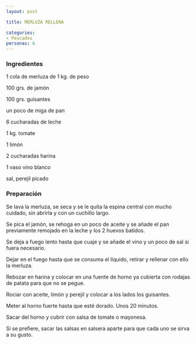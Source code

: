 ```yaml
---
layout: post

title: MERLUZA RELLENA

categories:
- Pescados
personas: 6 
---
```

<h3>Ingredientes</h3>
1 cola de merluza de 1 kg. de peso

100 grs. de jamón

100 grs. guisantes

un poco de miga de pan

6 cucharadas de leche

1 kg. tomate

1 limón

2 cucharadas harina

1 vaso vino blanco

sal, perejil picado

<h3>Preparación</h3>
Se lava la merluza, se seca y se le quita la espina central con mucho cuidado, sin abrirla y con un cuchillo largo.

Se pica el jamón, se rehoga en un poco de aceite y se añade el pan previamente remojado en la leche y los 2 huevos batidos.

Se deja a fuego lento hasta que cuaje y se añade el vino y un poco de sal si fuera necesario.

Dejar en el fuego hasta que se consuma el líquido, retirar y rellenar con ello la merluza.

Rebozar en harina y colocar en una fuente de horno ya cubierta con rodajas de patata para que no se pegue.

Rociar con aceite, limón y perejil y colocar a los lados los guisantes.

Meter al horno fuerte hasta que esté dorado. Unos 20 minutos.

Sacar del horno y cubrir con salsa de tomate o mayonesa.

Si se prefiere, sacar las salsas en salsera aparte para que cada uno se sirva a su gusto.